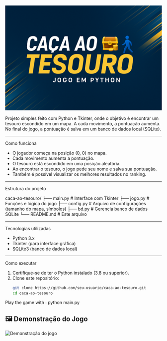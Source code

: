 
![Capa do Projeto](./cacaAotesouro.png)


Projeto simples feito com Python e Tkinter, onde o objetivo é encontrar um tesouro escondido em um mapa. A cada movimento, a pontuação aumenta. No final do jogo, a pontuação é salva em um banco de dados local (SQLite).

---

 Como funciona

- O jogador começa na posição (0, 0) no mapa.
- Cada movimento aumenta a pontuação.
- O tesouro está escondido em uma posição aleatória.
- Ao encontrar o tesouro, o jogo pede seu nome e salva sua pontuação.
- Também é possível visualizar os melhores resultados no ranking.

---

 Estrutura do projeto

caca-ao-tesouro/
├── main.py # Interface com Tkinter
├── jogo.py # Funções e lógica do jogo
├── config.py # Arquivo de configurações (tamanho do mapa, símbolos)
├── bd.py # Gerencia banco de dados SQLite
└── README.md # Este arquivo

---

 Tecnologias utilizadas

- Python 3.x
- Tkinter (para interface gráfica)
- SQLite3 (banco de dados local)

---

Como executar

1. Certifique-se de ter o Python instalado (3.8 ou superior).
2. Clone este repositório:
   ```bash
   git clone https://github.com/seu-usuario/caca-ao-tesouro.git
   cd caca-ao-tesouro

  Play the game with : 
  python main.py

  ## 🖼️ Demonstração do Jogo

![Demonstração do jogo](./interface.gif)


